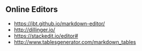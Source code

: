 ## Online Editors
- https://jbt.github.io/markdown-editor/
- http://dillinger.io/
- https://stackedit.io/editor#
- http://www.tablesgenerator.com/markdown_tables